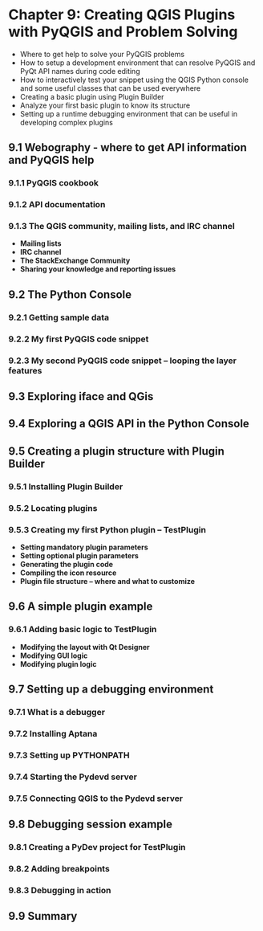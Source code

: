 
# Chapter 9: Creating QGIS Plugins with PyQGIS and Problem Solving

* Where to get help to solve your PyQGIS problems  
* How to setup a development environment that can resolve PyQGIS and PyQt API names during code editing  
* How to interactively test your snippet using the QGIS Python console and some useful classes that can be used everywhere  
* Creating a basic plugin using Plugin Builder  
* Analyze your first basic plugin to know its structure  
* Setting up a runtime debugging environment that can be useful in developing complex plugins  

## 9.1 Webography - where to get API information and PyQGIS help
### 9.1.1 PyQGIS cookbook
### 9.1.2 API documentation
### 9.1.3 The QGIS community, mailing lists, and IRC channel
* __Mailing lists__  
* __IRC channel__  
* __The StackExchange Community__  
* __Sharing your knowledge and reporting issues__  

## 9.2 The Python Console
### 9.2.1 Getting sample data
### 9.2.2 My first PyQGIS code snippet
### 9.2.3 My second PyQGIS code snippet – looping the layer features
## 9.3 Exploring iface and QGis
## 9.4 Exploring a QGIS API in the Python Console
## 9.5 Creating a plugin structure with Plugin Builder
### 9.5.1 Installing Plugin Builder
### 9.5.2 Locating plugins
### 9.5.3 Creating my first Python plugin – TestPlugin
* __Setting mandatory plugin parameters__  
* __Setting optional plugin parameters__  
* __Generating the plugin code__  
* __Compiling the icon resource__  
* __Plugin file structure – where and what to customize__  

## 9.6 A simple plugin example
### 9.6.1 Adding basic logic to TestPlugin
* __Modifying the layout with Qt Designer__  
* __Modifying GUI logic__  
* __Modifying plugin logic__   

## 9.7 Setting up a debugging environment
### 9.7.1 What is a debugger
### 9.7.2 Installing Aptana
### 9.7.3 Setting up PYTHONPATH
### 9.7.4 Starting the Pydevd server
### 9.7.5 Connecting QGIS to the Pydevd server
## 9.8 Debugging session example
### 9.8.1 Creating a PyDev project for TestPlugin
### 9.8.2 Adding breakpoints
### 9.8.3 Debugging in action
## 9.9 Summary


```python

```
